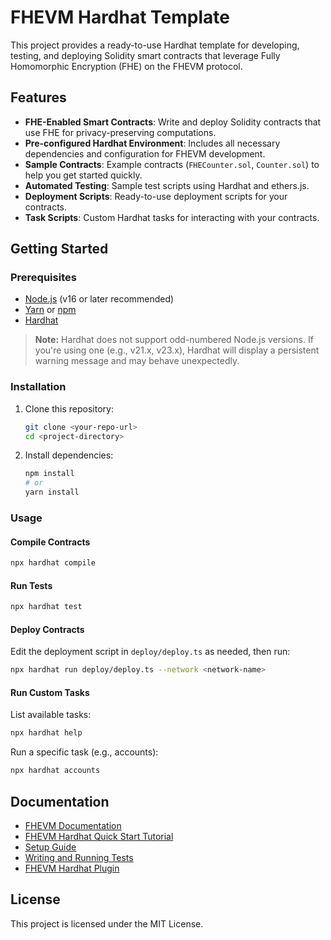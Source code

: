 # FHEVM Hardhat Template

This project provides a ready-to-use Hardhat template for developing, testing, and deploying Solidity smart contracts that leverage Fully Homomorphic Encryption (FHE) on the FHEVM protocol.

## Features

- **FHE-Enabled Smart Contracts**: Write and deploy Solidity contracts that use FHE for privacy-preserving computations.
- **Pre-configured Hardhat Environment**: Includes all necessary dependencies and configuration for FHEVM development.
- **Sample Contracts**: Example contracts (`FHECounter.sol`, `Counter.sol`) to help you get started quickly.
- **Automated Testing**: Sample test scripts using Hardhat and ethers.js.
- **Deployment Scripts**: Ready-to-use deployment scripts for your contracts.
- **Task Scripts**: Custom Hardhat tasks for interacting with your contracts.

## Getting Started

### Prerequisites

- [Node.js](https://nodejs.org/) (v16 or later recommended)
- [Yarn](https://yarnpkg.com/) or [npm](https://www.npmjs.com/)
- [Hardhat](https://hardhat.org/)

> **Note:** Hardhat does not support odd-numbered Node.js versions. If you're using one (e.g., v21.x, v23.x), Hardhat will display a persistent warning message and may behave unexpectedly.

### Installation

1. Clone this repository:
   ```bash
   git clone <your-repo-url>
   cd <project-directory>
   ```

2. Install dependencies:
   ```bash
   npm install
   # or
   yarn install
   ```

### Usage

#### Compile Contracts

```bash
npx hardhat compile
```

#### Run Tests

```bash
npx hardhat test
```

#### Deploy Contracts

Edit the deployment script in `deploy/deploy.ts` as needed, then run:

```bash
npx hardhat run deploy/deploy.ts --network <network-name>
```

#### Run Custom Tasks

List available tasks:

```bash
npx hardhat help
```

Run a specific task (e.g., accounts):

```bash
npx hardhat accounts
```

## Documentation

- [FHEVM Documentation](https://docs.zama.ai/fhevm)
- [FHEVM Hardhat Quick Start Tutorial](https://docs.zama.ai/protocol/solidity-guides/getting-started/quick-start-tutorial)
- [Setup Guide](https://docs.zama.ai/protocol/solidity-guides/getting-started/setup)
- [Writing and Running Tests](https://docs.zama.ai/protocol/solidity-guides/development-guide/hardhat/write_test)
- [FHEVM Hardhat Plugin](https://docs.zama.ai/protocol/solidity-guides/development-guide/hardhat)

## License

This project is licensed under the MIT License.
